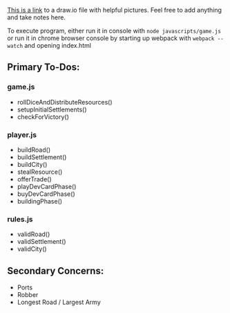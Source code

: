 [This is a link](https://drive.google.com/file/d/1A1IQCAoZMX3eKgXNpmRTK253XWmw_XyU/view?usp=sharing) to a draw.io file with helpful pictures. Feel free to add anything and take notes here.

To execute program, either run it in console with `node javascripts/game.js` or run it in chrome browser console by starting up webpack with `webpack --watch` and opening index.html

## Primary To-Dos:
### game.js
  - rollDiceAndDistributeResources()
  - setupInitialSettlements()
  - checkForVictory()

### player.js
  - buildRoad()
  - buildSettlement()
  - buildCity()
  - stealResource()
  - offerTrade()
  - playDevCardPhase()
  - buyDevCardPhase()
  - buildingPhase()

### rules.js
  - validRoad()
  - validSettlement()
  - validCity()

## Secondary Concerns:
  - Ports
  - Robber
  - Longest Road / Largest Army
